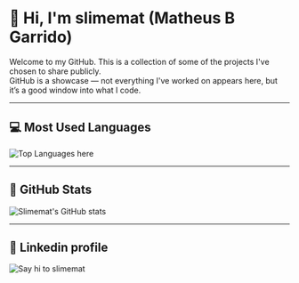 # 👋 Hi, I'm slimemat (Matheus B Garrido)

Welcome to my GitHub. This is a collection of some of the projects I've chosen to share publicly.  
GitHub is a showcase — not everything I've worked on appears here, but it’s a good window into what I code.  

---

## 💻 Most Used Languages
![Top Languages here](https://github-readme-stats.vercel.app/api/top-langs/?username=slimemat&layout=compact&theme=tokyonight)

---

## 🌟 GitHub Stats
![Slimemat's GitHub stats](https://github-readme-stats.vercel.app/api?username=slimemat&show_icons=true&theme=tokyonight)

---

## 👋 Linkedin profile
![Say hi to slimemat](www.linkedin.com/in/matheus-bueno-garrido-449126200/)
